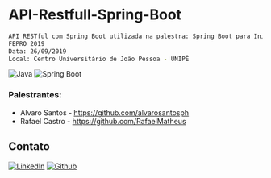 # API-Restfull-Spring-Boot


```sh
API RESTful com Spring Boot utilizada na palestra: Spring Boot para Iniciantes
FEPRO 2019
Data: 26/09/2019
Local: Centro Universitário de João Pessoa - UNIPÊ
```

<div align="left">
    <img src="https://img.shields.io/badge/-Java-royalblue?style=for-the-badge" alt="Java">
    <img src="https://img.shields.io/badge/-Spring%20Boot-forestgreen?style=for-the-badge" alt="Spring Boot">
</div>

### Palestrantes:

* Alvaro Santos - https://github.com/alvarosantosph
* Rafael Castro - https://github.com/RafaelMatheus

## Contato

[![LinkedIn][linkedin-shield]][linkedin-url]
[![Github][github-shield]][github-url]

[linkedin-shield]: https://img.shields.io/badge/-LinkedIn-white.svg?logo=linkedin&colorB=0077B5&logoColor=white
[linkedin-url]: https://www.linkedin.com/in/alvaro-andrade-48596b117/
[github-shield]: https://img.shields.io/badge/-Github-black.svg?logo=github&colorB=181717&logoColor=white
[github-url]: https://github.com/alvarosantosph
